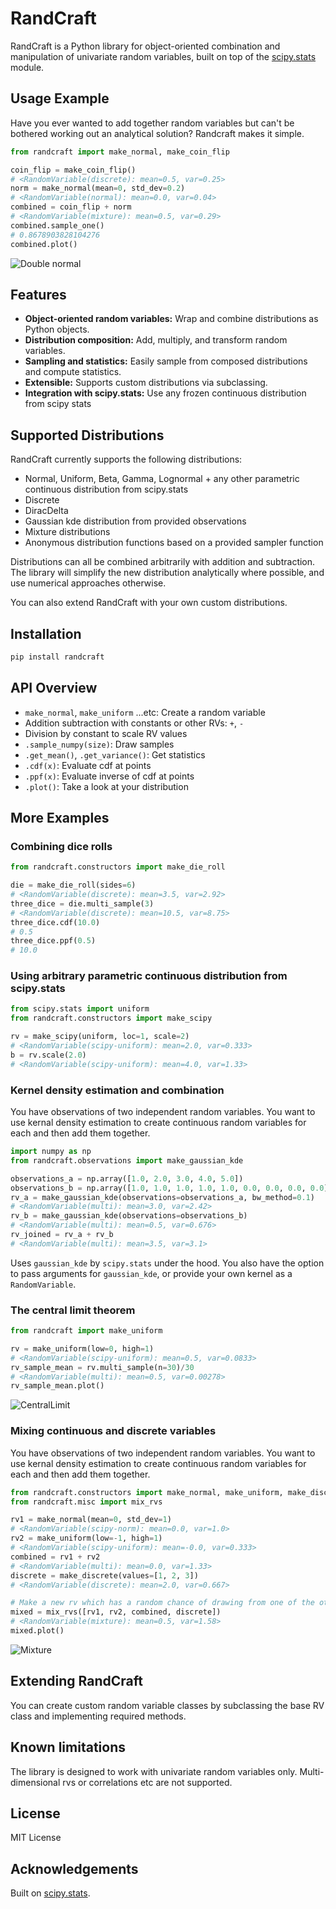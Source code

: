 # RandCraft

RandCraft is a Python library for object-oriented combination and manipulation of univariate random variables, built on top of the [scipy.stats](https://docs.scipy.org/doc/scipy/reference/stats.html) module.


## Usage Example
Have you ever wanted to add together random variables but can't be bothered working out an analytical solution?
Randcraft makes it simple.

```python
from randcraft import make_normal, make_coin_flip

coin_flip = make_coin_flip()
# <RandomVariable(discrete): mean=0.5, var=0.25>
norm = make_normal(mean=0, std_dev=0.2)
# <RandomVariable(normal): mean=0.0, var=0.04>
combined = coin_flip + norm 
# <RandomVariable(mixture): mean=0.5, var=0.29>
combined.sample_one()
# 0.8678903828104276
combined.plot()
```
![Double normal](https://github.com/RobbieKiwi/RandCraft/blob/68607c6a4cefb97aa5c94614ed0ff05901e6a45a/images/double_normal.png?raw=true)

## Features

- **Object-oriented random variables:** Wrap and combine distributions as Python objects.
- **Distribution composition:** Add, multiply, and transform random variables.
- **Sampling and statistics:** Easily sample from composed distributions and compute statistics.
- **Extensible:** Supports custom distributions via subclassing.
- **Integration with scipy.stats:** Use any frozen continuous distribution from scipy stats

## Supported Distributions

RandCraft currently supports the following distributions:

- Normal, Uniform, Beta, Gamma, Lognormal + any other parametric continuous distribution from scipy.stats
- Discrete
- DiracDelta
- Gaussian kde distribution from provided observations
- Mixture distributions
- Anonymous distribution functions based on a provided sampler function

Distributions can all be combined arbitrarily with addition and subtraction.
The library will simplify the new distribution analytically where possible, and use numerical approaches otherwise.

You can also extend RandCraft with your own custom distributions.

## Installation

```bash
pip install randcraft
```

## API Overview

- `make_normal`, `make_uniform` ...etc: Create a random variable
- Addition subtraction with constants or other RVs: `+`, `-`
- Division by constant to scale RV values
- `.sample_numpy(size)`: Draw samples
- `.get_mean()`, `.get_variance()`: Get statistics
- `.cdf(x)`: Evaluate cdf at points
- `.ppf(x)`: Evaluate inverse of cdf at points
- `.plot()`: Take a look at your distribution

## More Examples
### Combining dice rolls
```python
from randcraft.constructors import make_die_roll

die = make_die_roll(sides=6)
# <RandomVariable(discrete): mean=3.5, var=2.92>
three_dice = die.multi_sample(3)
# <RandomVariable(discrete): mean=10.5, var=8.75>
three_dice.cdf(10.0)
# 0.5
three_dice.ppf(0.5)
# 10.0
```

### Using arbitrary parametric continuous distribution from scipy.stats
```python
from scipy.stats import uniform
from randcraft.constructors import make_scipy

rv = make_scipy(uniform, loc=1, scale=2)
# <RandomVariable(scipy-uniform): mean=2.0, var=0.333>
b = rv.scale(2.0)
# <RandomVariable(scipy-uniform): mean=4.0, var=1.33>
```

### Kernel density estimation and combination
You have observations of two independent random variables. You want to use kernal density estimation to create continuous random variables for each and then add them together.
```python
import numpy as np
from randcraft.observations import make_gaussian_kde

observations_a = np.array([1.0, 2.0, 3.0, 4.0, 5.0])
observations_b = np.array([1.0, 1.0, 1.0, 1.0, 1.0, 0.0, 0.0, 0.0, 0.0])
rv_a = make_gaussian_kde(observations=observations_a, bw_method=0.1)
# <RandomVariable(multi): mean=3.0, var=2.42>
rv_b = make_gaussian_kde(observations=observations_b)
# <RandomVariable(multi): mean=0.5, var=0.676>
rv_joined = rv_a + rv_b
# <RandomVariable(multi): mean=3.5, var=3.1>
```
Uses `gaussian_kde` by `scipy.stats` under the hood. You also have the option to pass arguments for `gaussian_kde`, or provide your own kernel as a `RandomVariable`.

### The central limit theorem
```python
from randcraft import make_uniform

rv = make_uniform(low=0, high=1)
# <RandomVariable(scipy-uniform): mean=0.5, var=0.0833>
rv_sample_mean = rv.multi_sample(n=30)/30
# <RandomVariable(multi): mean=0.5, var=0.00278>
rv_sample_mean.plot()
```
![CentralLimit](https://github.com/RobbieKiwi/RandCraft/blob/2c7ce4215fcefa3051c8a2195f2366c423c925ef/images/central_limit.png?raw=true)


### Mixing continuous and discrete variables
You have observations of two independent random variables. You want to use kernal density estimation to create continuous random variables for each and then add them together.
```python
from randcraft.constructors import make_normal, make_uniform, make_discrete
from randcraft.misc import mix_rvs

rv1 = make_normal(mean=0, std_dev=1)
# <RandomVariable(scipy-norm): mean=0.0, var=1.0>
rv2 = make_uniform(low=-1, high=1)
# <RandomVariable(scipy-uniform): mean=-0.0, var=0.333>
combined = rv1 + rv2
# <RandomVariable(multi): mean=0.0, var=1.33>
discrete = make_discrete(values=[1, 2, 3])
# <RandomVariable(discrete): mean=2.0, var=0.667>

# Make a new rv which has a random chance of drawing from one of the other 4 rvs
mixed = mix_rvs([rv1, rv2, combined, discrete])
# <RandomVariable(mixture): mean=0.5, var=1.58>
mixed.plot()
```
![Mixture](https://github.com/RobbieKiwi/RandCraft/blob/f701111797b1904901bbf6fe9a62620327d5ebcf/images/mixture.png?raw=true)

## Extending RandCraft

You can create custom random variable classes by subclassing the base RV class and implementing required methods.

## Known limitations

The library is designed to work with univariate random variables only. Multi-dimensional rvs or correlations etc are not supported.

## License

MIT License

## Acknowledgements

Built on [scipy.stats](https://docs.scipy.org/doc/scipy/reference/stats.html).
